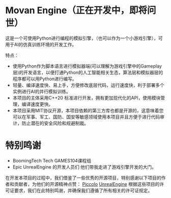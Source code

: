 # Movan Engine（正在开发中，即将问世）
这是一个可使用Python进行编程的模拟引擎，（也可以作为一个小游戏引擎），可用于AI的仿真训练环境的开发工作。

特点：
- 使用Python作为脚本语言进行模拟器端(可以理解为游戏引擎中的Gameplay层)的开发语言，以便打通Python的人工智能相关生态，算法层和模拟器层的程序都可以用Python进行编写。
- 轻量、编译速度快、易上手，方便修改底层代码，运行速度快，利于部署多个实例进行AI的并行模拟训练。
- 本项目的主体采用C++20 标准进行开发，拥有更加现代化的API，使用模块管理，编译速度更快。
- 本项目采用MIT协议开源，本项目依赖的第三方库也都是开源的，这意味着您可以在军事、军工、国防、国安等敏感领域使用本项目并且方便于进行代码审计，防止潜在的安全风险和规避制裁。

# 特别鸣谢
- BoomingTech Tech GAMES104课程组
- Epic UnrealEngine 的开发人员们
他们带我走进了游戏引擎开发的大门。

在开发本项目的过程中，我们借鉴了一些优秀的开源项目，特别感谢以下项目的作者和贡献者，为他们的开源精神点赞： 
[Piccolo](https://github.com/BoomingTech/Piccolo)
[UnrealEngine](https://github.com/EpicGames/UnrealEngine)
根据这些项目的许可证要求，我们在此特别鸣谢，并确保我们遵循了所有相关的许可证规定。